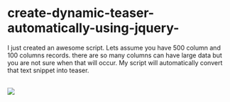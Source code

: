 # create-dynamic-teaser-automatically-using-jquery-
I just created an awesome script. Lets assume you have 500 column and 100 columns records. there are so many columns can have large data but you are not sure when that will occur. My script will automatically convert that text snippet into teaser.   


<br >
<img src="http://s21.postimg.org/5mxczs6pj/screenshot_1.png" />



